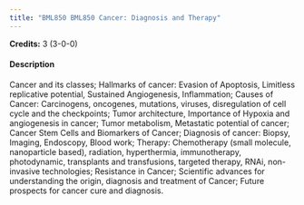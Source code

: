 ```yaml
---
title: "BML850 BML850 Cancer: Diagnosis and Therapy"
---
```

**Credits:** 3 (3-0-0)

#### Description
Cancer and its classes; Hallmarks of cancer: Evasion of Apoptosis, Limitless replicative potential, Sustained Angiogenesis, Inflammation; Causes of Cancer: Carcinogens, oncogenes, mutations, viruses, disregulation of cell cycle and the checkpoints; Tumor architecture, Importance of Hypoxia and angiogenesis in cancer; Tumor metabolism, Metastatic potential of cancer; Cancer Stem Cells and Biomarkers of Cancer; Diagnosis of cancer: Biopsy, Imaging, Endoscopy, Blood work; Therapy: Chemotherapy (small molecule, nanoparticle based), radiation, hyperthermia, immunotherapy, photodynamic, transplants and transfusions, targeted therapy, RNAi, non-invasive technologies; Resistance in Cancer; Scientific advances for understanding the origin, diagnosis and treatment of Cancer; Future prospects for cancer cure and diagnosis.